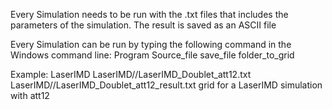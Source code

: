 Every Simulation needs to be run with the .txt files that includes the parameters of the simulation. 
The result is saved as an ASCII file

Every Simulation can be run by typing the following command in the Windows command line:
Program Source_file save_file folder_to_grid

Example:
LaserIMD LaserIMD//LaserIMD_Doublet_att12.txt LaserIMD//LaserIMD_Doublet_att12_result.txt grid
for a LaserIMD simulation with att12